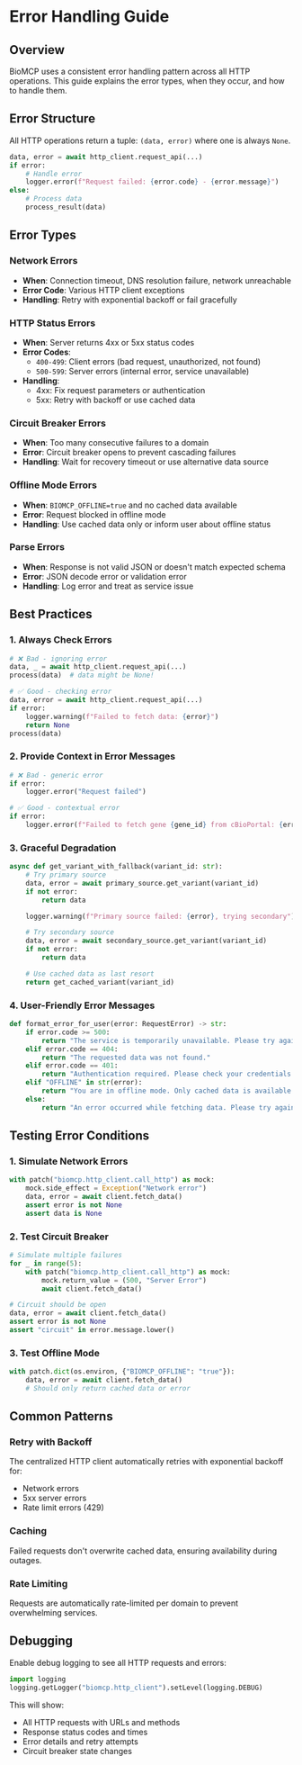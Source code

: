 # Error Handling Guide

## Overview

BioMCP uses a consistent error handling pattern across all HTTP operations. This guide explains the error types, when they occur, and how to handle them.

## Error Structure

All HTTP operations return a tuple: `(data, error)` where one is always `None`.

```python
data, error = await http_client.request_api(...)
if error:
    # Handle error
    logger.error(f"Request failed: {error.code} - {error.message}")
else:
    # Process data
    process_result(data)
```

## Error Types

### Network Errors

- **When**: Connection timeout, DNS resolution failure, network unreachable
- **Error Code**: Various HTTP client exceptions
- **Handling**: Retry with exponential backoff or fail gracefully

### HTTP Status Errors

- **When**: Server returns 4xx or 5xx status codes
- **Error Codes**:
  - `400-499`: Client errors (bad request, unauthorized, not found)
  - `500-599`: Server errors (internal error, service unavailable)
- **Handling**:
  - 4xx: Fix request parameters or authentication
  - 5xx: Retry with backoff or use cached data

### Circuit Breaker Errors

- **When**: Too many consecutive failures to a domain
- **Error**: Circuit breaker opens to prevent cascading failures
- **Handling**: Wait for recovery timeout or use alternative data source

### Offline Mode Errors

- **When**: `BIOMCP_OFFLINE=true` and no cached data available
- **Error**: Request blocked in offline mode
- **Handling**: Use cached data only or inform user about offline status

### Parse Errors

- **When**: Response is not valid JSON or doesn't match expected schema
- **Error**: JSON decode error or validation error
- **Handling**: Log error and treat as service issue

## Best Practices

### 1. Always Check Errors

```python
# ❌ Bad - ignoring error
data, _ = await http_client.request_api(...)
process(data)  # data might be None!

# ✅ Good - checking error
data, error = await http_client.request_api(...)
if error:
    logger.warning(f"Failed to fetch data: {error}")
    return None
process(data)
```

### 2. Provide Context in Error Messages

```python
# ❌ Bad - generic error
if error:
    logger.error("Request failed")

# ✅ Good - contextual error
if error:
    logger.error(f"Failed to fetch gene {gene_id} from cBioPortal: {error.message}")
```

### 3. Graceful Degradation

```python
async def get_variant_with_fallback(variant_id: str):
    # Try primary source
    data, error = await primary_source.get_variant(variant_id)
    if not error:
        return data

    logger.warning(f"Primary source failed: {error}, trying secondary")

    # Try secondary source
    data, error = await secondary_source.get_variant(variant_id)
    if not error:
        return data

    # Use cached data as last resort
    return get_cached_variant(variant_id)
```

### 4. User-Friendly Error Messages

```python
def format_error_for_user(error: RequestError) -> str:
    if error.code >= 500:
        return "The service is temporarily unavailable. Please try again later."
    elif error.code == 404:
        return "The requested data was not found."
    elif error.code == 401:
        return "Authentication required. Please check your credentials."
    elif "OFFLINE" in str(error):
        return "You are in offline mode. Only cached data is available."
    else:
        return "An error occurred while fetching data. Please try again."
```

## Testing Error Conditions

### 1. Simulate Network Errors

```python
with patch("biomcp.http_client.call_http") as mock:
    mock.side_effect = Exception("Network error")
    data, error = await client.fetch_data()
    assert error is not None
    assert data is None
```

### 2. Test Circuit Breaker

```python
# Simulate multiple failures
for _ in range(5):
    with patch("biomcp.http_client.call_http") as mock:
        mock.return_value = (500, "Server Error")
        await client.fetch_data()

# Circuit should be open
data, error = await client.fetch_data()
assert error is not None
assert "circuit" in error.message.lower()
```

### 3. Test Offline Mode

```python
with patch.dict(os.environ, {"BIOMCP_OFFLINE": "true"}):
    data, error = await client.fetch_data()
    # Should only return cached data or error
```

## Common Patterns

### Retry with Backoff

The centralized HTTP client automatically retries with exponential backoff for:

- Network errors
- 5xx server errors
- Rate limit errors (429)

### Caching

Failed requests don't overwrite cached data, ensuring availability during outages.

### Rate Limiting

Requests are automatically rate-limited per domain to prevent overwhelming services.

## Debugging

Enable debug logging to see all HTTP requests and errors:

```python
import logging
logging.getLogger("biomcp.http_client").setLevel(logging.DEBUG)
```

This will show:

- All HTTP requests with URLs and methods
- Response status codes and times
- Error details and retry attempts
- Circuit breaker state changes

